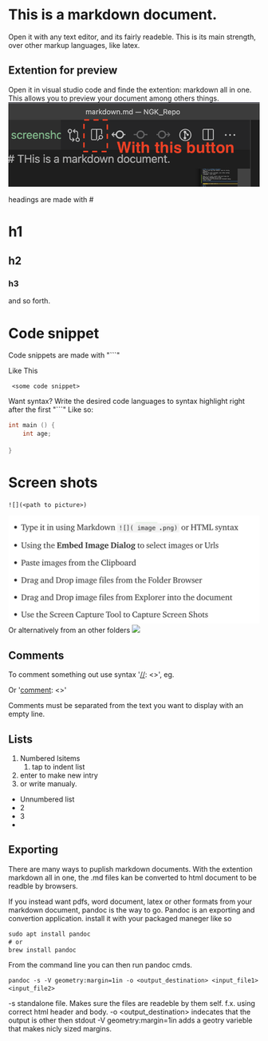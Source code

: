 # This is a markdown document.
Open it with any text editor, and its fairly readeble. 
This is its main strength, over other markup languages, like latex. 


## Extention for preview
Open it in visual studio code and finde the extention: markdown all in one. 
This allows you to preview your document among others things. 
![](figs/PreviewButton.png)

headings are made with # 
# h1 
## h2
### h3
and so forth. 

# Code snippet 
Code snippets are made with "```"

Like This

```
 <some code snippet>
```
Want syntax? Write the desired code languages to syntax highlight right after the first "```"
Like so:

```cpp 
int main () {
    int age; 

}
```

# Screen shots 

```
![](<path to picture>)
```
![](screenshot.png)
Or alternatively from an other folders 
![](figs/screenshot.png)

## Comments
To comment something out use syntax '[//]: <>', eg.

[//]: <This text has been commented out>

Or '[comment]: <>'

[comment]: <You can't see this text either>

Comments must be separated from the text you want to display with an empty line.

## Lists

1. Numbered lsitems
   1. tap to indent list
2. enter to make new intry
3. or write manualy. 

- Unnumbered list
- 2 
- 3
- 
## Exporting
There are many ways to puplish markdown documents. 
With the extention markdown all in one, the .md files kan be converted to html document to be readble by browsers. 

If you instead want pdfs, word document, latex or other formats from your markdown document, pandoc is the way to go. 
Pandoc is an exporting and convertion application. 
install it with your packaged maneger like so
``` 
sudo apt install pandoc 
# or 
brew install pandoc
```
From the command line you can then run pandoc cmds.
```
pandoc -s -V geometry:margin=1in -o <output_destination> <input_file1> <input_file2>
```
-s standalone file. Makes sure the files are readeble by them self. f.x. using correct html header and body. 
-o <output_destination> indecates that the output is other then stdout
-V geometry:margin=1in adds a geotry varieble that makes nicly sized margins. 

